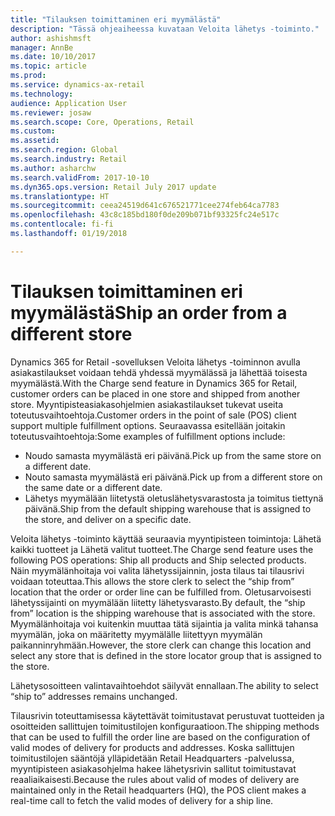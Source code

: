 ```yaml
---
title: "Tilauksen toimittaminen eri myymälästä"
description: "Tässä ohjeaiheessa kuvataan Veloita lähetys -toiminto."
author: ashishmsft
manager: AnnBe
ms.date: 10/10/2017
ms.topic: article
ms.prod: 
ms.service: dynamics-ax-retail
ms.technology: 
audience: Application User
ms.reviewer: josaw
ms.search.scope: Core, Operations, Retail
ms.custom: 
ms.assetid: 
ms.search.region: Global
ms.search.industry: Retail
ms.author: asharchw
ms.search.validFrom: 2017-10-10
ms.dyn365.ops.version: Retail July 2017 update
ms.translationtype: HT
ms.sourcegitcommit: ceea24519d641c676521771cee274feb64ca7783
ms.openlocfilehash: 43c8c185bd180f0de209b071bf93325fc24e517c
ms.contentlocale: fi-fi
ms.lasthandoff: 01/19/2018

---
```


# <a name="ship-an-order-from-a-different-store"></a><span data-ttu-id="09bed-103">Tilauksen toimittaminen eri myymälästä</span><span class="sxs-lookup"><span data-stu-id="09bed-103">Ship an order from a different store</span></span>

<span data-ttu-id="09bed-104">Dynamics 365 for Retail -sovelluksen Veloita lähetys -toiminnon avulla asiakastilaukset voidaan tehdä yhdessä myymälässä ja lähettää toisesta myymälästä.</span><span class="sxs-lookup"><span data-stu-id="09bed-104">With the Charge send feature in Dynamics 365 for Retail, customer orders can be placed in one store and shipped from another store.</span></span> <span data-ttu-id="09bed-105">Myyntipisteasiakasohjelmien asiakastilaukset tukevat useita toteutusvaihtoehtoja.</span><span class="sxs-lookup"><span data-stu-id="09bed-105">Customer orders in the point of sale (POS) client support multiple fulfillment options.</span></span> <span data-ttu-id="09bed-106">Seuraavassa esitellään joitakin toteutusvaihtoehtoja:</span><span class="sxs-lookup"><span data-stu-id="09bed-106">Some examples of fulfillment options include:</span></span>
-   <span data-ttu-id="09bed-107">Noudo samasta myymälästä eri päivänä.</span><span class="sxs-lookup"><span data-stu-id="09bed-107">Pick up from the same store on a different date.</span></span>
-   <span data-ttu-id="09bed-108">Nouto samasta myymälästä eri päivänä.</span><span class="sxs-lookup"><span data-stu-id="09bed-108">Pick up from a different store on the same date or a different date.</span></span>
-   <span data-ttu-id="09bed-109">Lähetys myymälään liitetystä oletuslähetysvarastosta ja toimitus tiettynä päivänä.</span><span class="sxs-lookup"><span data-stu-id="09bed-109">Ship from the default shipping warehouse that is assigned to the store, and deliver on a specific date.</span></span>

<span data-ttu-id="09bed-110">Veloita lähetys -toiminto käyttää seuraavia myyntipisteen toimintoja: Lähetä kaikki tuotteet ja Lähetä valitut tuotteet.</span><span class="sxs-lookup"><span data-stu-id="09bed-110">The Charge send feature uses the following POS operations: Ship all products and Ship selected products.</span></span> <span data-ttu-id="09bed-111">Näin myymälänhoitaja voi valita lähetyssijainnin, josta tilaus tai tilausrivi voidaan toteuttaa.</span><span class="sxs-lookup"><span data-stu-id="09bed-111">This allows the store clerk to select the “ship from” location that the order or order line can be fulfilled from.</span></span> <span data-ttu-id="09bed-112">Oletusarvoisesti lähetyssijainti on myymälään liitetty lähetysvarasto.</span><span class="sxs-lookup"><span data-stu-id="09bed-112">By default, the “ship from” location is the shipping warehouse that is associated with the store.</span></span> <span data-ttu-id="09bed-113">Myymälänhoitaja voi kuitenkin muuttaa tätä sijaintia ja valita minkä tahansa myymälän, joka on määritetty myymälälle liitettyyn myymälän paikanninryhmään.</span><span class="sxs-lookup"><span data-stu-id="09bed-113">However, the store clerk can change this location and select any store that is defined in the store locator group that is assigned to the store.</span></span> 

<span data-ttu-id="09bed-114">Lähetysosoitteen valintavaihtoehdot säilyvät ennallaan.</span><span class="sxs-lookup"><span data-stu-id="09bed-114">The ability to select “ship to” addresses remains unchanged.</span></span> 

<span data-ttu-id="09bed-115">Tilausrivin toteuttamisessa käytettävät toimitustavat perustuvat tuotteiden ja osoitteiden sallittujen toimitustilojen konfiguraatioon.</span><span class="sxs-lookup"><span data-stu-id="09bed-115">The shipping methods that can be used to fulfill the order line are based on the configuration of valid modes of delivery for products and addresses.</span></span> <span data-ttu-id="09bed-116">Koska sallittujen toimitustilojen sääntöjä ylläpidetään Retail Headquarters -palvelussa, myyntipisteen asiakasohjelma hakee lähetysrivin sallitut toimitustavat reaaliaikaisesti.</span><span class="sxs-lookup"><span data-stu-id="09bed-116">Because the rules about valid of modes of delivery are maintained only in the Retail headquarters (HQ), the POS client makes a real-time call to fetch the valid modes of delivery for a ship line.</span></span> 


